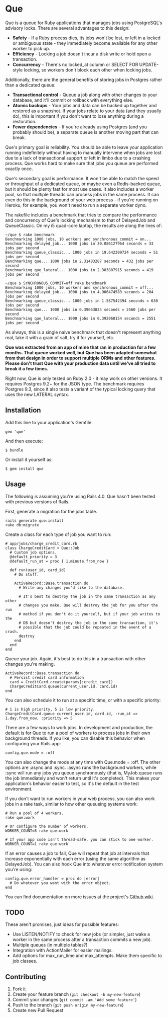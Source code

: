 # Que

Que is a queue for Ruby applications that manages jobs using PostgreSQL's advisory locks. There are several advantages to this design:

* **Safety** - If a Ruby process dies, its jobs won't be lost, or left in a locked or ambiguous state - they immediately become available for any other worker to pick up.
* **Efficiency** - Locking a job doesn't incur a disk write or hold open a transaction.
* **Concurrency** - There's no locked_at column or SELECT FOR UPDATE-style locking, so workers don't block each other when locking jobs.

Additionally, there are the general benefits of storing jobs in Postgres rather than a dedicated queue:

* **Transactional control** - Queue a job along with other changes to your database, and it'll commit or rollback with everything else.
* **Atomic backups** - Your jobs and data can be backed up together and restored as a snapshot. If your jobs relate to your data (and they usually do), this is important if you don't want to lose anything during a restoration.
* **Fewer dependencies** - If you're already using Postgres (and you probably should be), a separate queue is another moving part that can break.

Que's primary goal is reliability. You should be able to leave your application running indefinitely without having to manually intervene when jobs are lost due to a lack of transactional support or left in limbo due to a crashing process. Que works hard to make sure that jobs you queue are performed exactly once.

Que's secondary goal is performance. It won't be able to match the speed or throughput of a dedicated queue, or maybe even a Redis-backed queue, but it should be plenty fast for most use cases. It also includes a worker pool, so that multiple threads can process jobs in the same process. It can even do this in the background of your web process - if you're running on Heroku, for example, you won't need to run a separate worker dyno.

The rakefile includes a benchmark that tries to compare the performance and concurrency of Que's locking mechanism to that of DelayedJob and QueueClassic. On my i5 quad-core laptop, the results are along the lines of:

    ~/que $ rake benchmark
    Benchmarking 1000 jobs, 10 workers and synchronous_commit = on...
    Benchmarking delayed_job... 1000 jobs in 30.086127964 seconds = 33 jobs per second
    Benchmarking queue_classic... 1000 jobs in 19.642309724 seconds = 51 jobs per second
    Benchmarking que... 1000 jobs in 2.31483287 seconds = 432 jobs per second
    Benchmarking que_lateral... 1000 jobs in 2.383887915 seconds = 419 jobs per second

    ~/que $ SYNCHRONOUS_COMMIT=off rake benchmark
    Benchmarking 1000 jobs, 10 workers and synchronous_commit = off...
    Benchmarking delayed_job... 1000 jobs in 4.906474583 seconds = 204 jobs per second
    Benchmarking queue_classic... 1000 jobs in 1.587542394 seconds = 630 jobs per second
    Benchmarking que... 1000 jobs in 0.39063824 seconds = 2560 jobs per second
    Benchmarking que_lateral... 1000 jobs in 0.392068154 seconds = 2551 jobs per second

As always, this is a single naive benchmark that doesn't represent anything real, take it with a grain of salt, try it for yourself, etc.

**Que was extracted from an app of mine that ran in production for a few months. That queue worked well, but Que has been adapted somewhat from that design in order to support multiple ORMs and other features. Please don't trust Que with your production data until we've all tried to break it a few times.**

Right now, Que is only tested on Ruby 2.0 - it may work on other versions. It requires Postgres 9.2+ for the JSON type. The benchmark requires Postgres 9.3, since it also tests a variant of the typical locking query that uses the new LATERAL syntax.

## Installation

Add this line to your application's Gemfile:

    gem 'que'

And then execute:

    $ bundle

Or install it yourself as:

    $ gem install que

## Usage

The following is assuming you're using Rails 4.0. Que hasn't been tested with previous versions of Rails.

First, generate a migration for the jobs table.

    rails generate que:install
    rake db:migrate

Create a class for each type of job you want to run:

    # app/jobs/charge_credit_card.rb
    class ChargeCreditCard < Que::Job
      # Custom job options.
      @default_priority = 3
      @default_run_at = proc { 1.minute.from_now }

      def run(user_id, card_id)
        # Do stuff.

        ActiveRecord::Base.transaction do
          # Write any changes you'd like to the database.

          # It's best to destroy the job in the same transaction as any other
          # changes you make. Que will destroy the job for you after the run
          # method if you don't do it yourself, but if your job writes to the
          # DB but doesn't destroy the job in the same transaction, it's
          # possible that the job could be repeated in the event of a crash.
          destroy
        end
      end
    end

Queue your job. Again, it's best to do this in a transaction with other changes you're making.

    ActiveRecord::Base.transaction do
      # Persist credit card information
      card = CreditCard.create(params[:credit_card])
      ChargeCreditCard.queue(current_user.id, card.id)
    end

You can also schedule it to run at a specific time, or with a specific priority:

    # 1 is high priority, 5 is low priority.
    ChargeCreditCard.queue current_user.id, card.id, :run_at => 1.day.from_now, :priority => 5

There are a few ways to work jobs. In development and production, the default is for Que to run a pool of workers to process jobs in their own background threads. If you like, you can disable this behavior when configuring your Rails app:

    config.que.mode = :off

You can also change the mode at any time with Que.mode = :off. The other options are :async and :sync. :async runs the background workers, while :sync will run any jobs you queue synchronously (that is, MyJob.queue runs the job immediately and won't return until it's completed). This makes your application's behavior easier to test, so it's the default in the test environment.

If you don't want to run workers in your web process, you can also work jobs in a rake task, similar to how other queueing systems work:

    # Run a pool of 4 workers.
    rake que:work

    # Or configure the number of workers.
    WORKER_COUNT=8 rake que:work

    # If your app code isn't thread-safe, you can stick to one worker.
    WORKER_COUNT=1 rake que:work

If an error causes a job to fail, Que will repeat that job at intervals that increase exponentially with each error (using the same algorithm as DelayedJob). You can also hook Que into whatever error notification system you're using:

    config.que.error_handler = proc do |error|
      # Do whatever you want with the error object.
    end

You can find documentation on more issues at the project's [Github wiki](https://github.com/chanks/que/wiki).

## TODO

These aren't promises, just ideas for possible features:

  * Use LISTEN/NOTIFY to check for new jobs (or simpler, just wake a worker in the same process after a transaction commits a new job).
  * Multiple queues (in multiple tables?)
  * Integration with ActionMailer for easier mailings.
  * Add options for max_run_time and max_attempts. Make them specific to job classes.

## Contributing

1. Fork it
2. Create your feature branch (`git checkout -b my-new-feature`)
3. Commit your changes (`git commit -am 'Add some feature'`)
4. Push to the branch (`git push origin my-new-feature`)
5. Create new Pull Request
